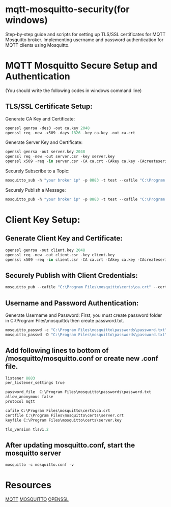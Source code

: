 # mqtt-mosquitto-security(for windows)
Step-by-step guide and scripts for setting up TLS/SSL certificates for MQTT Mosquitto broker. Implementing username and password authentication for MQTT clients using Mosquitto.
# MQTT Mosquitto Secure Setup and Authentication
(You should write the following codes in windows command line)
## TLS/SSL Certificate Setup:
Generate CA Key and Certificate:
```python
openssl genrsa -des3 -out ca.key 2048
openssl req -new -x509 -days 1826 -key ca.key -out ca.crt
```
Generate Server Key and Certificate:
```python
openssl genrsa -out server.key 2048
openssl req -new -out server.csr -key server.key
openssl x509 -req -in server.csr -CA ca.crt -CAkey ca.key -CAcreateserial -out server.crt -days 360
```
Securely Subscribe to a Topic:
```python
mosquitto_sub -h "your broker ip" -p 8883 -t test --cafile "C:\Program Files\mosquitto\certs\ca.crt" --tls-version tlsv1.2
```
Securely Publish a Message:
```python
mosquitto_pub -h "your broker ip" -p 8883 -t test --cafile "C:\Program Files\mosquitto\certs\ca.crt" --tls-version tlsv1.2 -d
```
# Client Key Setup:
## Generate Client Key and Certificate:
```python
openssl genrsa -out client.key 2048
openssl req -new -out client.csr -key client.key
openssl x509 -req -in client.csr -CA ca.crt -CAkey ca.key -CAcreateserial -out client.crt -days 360
```
## Securely Publish with Client Credentials:
```python
mosquitto_pub --cafile "C:\Program Files\mosquitto\certs\ca.crt" --cert "C:\Program Files\mosquitto\certs\client.crt" --key "C:\Program Files\mosquitto\certs\client.key" -d -h fekef -p 8883 -t test -m "hello world"
```
## Username and Password Authentication:
Generate Username and Password:
First, you must create password folder in C:\Program Files\mosquitto\ then create password.txt.
```python
mosquitto_passwd -c "C:\Program Files\mosquitto\passwords\password.txt" root #Root is the name of user you can do what you want
mosquitto_passwd -D "C:\Program Files\mosquitto\passwords\password.txt" root #To delete a user
```

## Add following lines to bottom of /mosquitto/mosquitto.conf or create new .conf file.
```python
listener 8883
per_listener_settings true

password_file  C:\Program Files\mosquitto\passwords\password.txt
allow_anonymous false 
protocol mqtt

cafile C:\Program Files\mosquitto\certs\ca.crt
certfile C:\Program Files\mosquitto\certs\server.crt
keyfile C:\Program Files\mosquitto\certs\server.key

tls_version tlsv1.2
```
## After updating mosquitto.conf, start the mosquitto server
```python
mosquitto -c mosquitto.conf -v
```
# Resources
[MQTT](https://mqtt.org)
[MOSQUITTO](https://mosquitto.org)
[OPENSSL](https://pypi.org/project/pyOpenSSL/)
